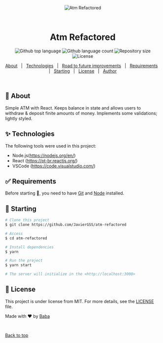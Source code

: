 <div align="center" id="top"> 
  <img src="./.github/app.gif" alt="Atm Refactored" />

  &#xa0;

  <!-- <a href="https://atmrefactored.netlify.app">Demo</a> -->
</div>

<h1 align="center">Atm Refactored</h1>

<p align="center">
  <img alt="Github top language" src="https://img.shields.io/github/languages/top/JavierGSS/atm-refactored?color=56BEB8">

  <img alt="Github language count" src="https://img.shields.io/github/languages/count/JavierGSS/atm-refactored?color=56BEB8">

  <img alt="Repository size" src="https://img.shields.io/github/repo-size/JavierGSS/atm-refactored?color=56BEB8">

  <img alt="License" src="https://img.shields.io/github/license/JavierGSS/atm-refactored?color=56BEB8">

  <!-- <img alt="Github issues" src="https://img.shields.io/github/issues/JavierGSS/atm-refactored?color=56BEB8" /> -->

  <!-- <img alt="Github forks" src="https://img.shields.io/github/forks/JavierGSS/atm-refactored?color=56BEB8" /> -->

  <!-- <img alt="Github stars" src="https://img.shields.io/github/stars/JavierGSS/atm-refactored?color=56BEB8" /> -->
</p>

<!-- Status -->

<!-- <h4 align="center"> 
	🚧  Atm Refactored 🚀 Under construction...  🚧
</h4> 

<hr> -->

<p align="center">
  <a href="#dart-about">About</a> &#xa0; | &#xa0; 
  <a href="#sparkles-features">Technologies</a> &#xa0; | &#xa0;
  <a href="#alien">Road to future improvements</a> &#xa0; | &#xa0;
  <a href="#white_check_mark-requirements">Requirements</a> &#xa0; | &#xa0;
  <a href="#checkered_flag-starting">Starting</a> &#xa0; | &#xa0;
  <a href="#memo-license">License</a> &#xa0; | &#xa0;
  <a href="https://github.com/JavierGSS" target="_blank">Author</a>
</p>

<br>

## :dart: About ##

Simple ATM with React. Keeps balance in state and allows users to withdraw & deposit finite amounts of money. Implements some validations; lightly styled.

## :sparkles: Technologies ##

The following tools were used in this project:

- Node.js(https://nodejs.org/en/)
- React (https://pt-br.reactjs.org/)
- VSCode (https://code.visualstudio.com/)


## :white_check_mark: Requirements ##

Before starting :checkered_flag:, you need to have [Git](https://git-scm.com) and [Node](https://nodejs.org/en/) installed.

## :checkered_flag: Starting ##

```bash
# Clone this project
$ git clone https://github.com/JavierGSS/atm-refactored

# Access
$ cd atm-refactored

# Install dependencies
$ yarn

# Run the project
$ yarn start

# The server will initialize in the <http://localhost:3000>
```

## :memo: License ##

This project is under license from MIT. For more details, see the [LICENSE](LICENSE) file.


Made with :heart: by <a href="https://github.com/JavierGSS" target="_blank">Baba</a>

&#xa0;

<a href="#top">Back to top</a>
